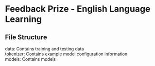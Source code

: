 # Feedback Prize - English Language Learning

## File Structure
data: Contains training and testing data\
tokenizer: Contains example model configuration information\
models: Contains models